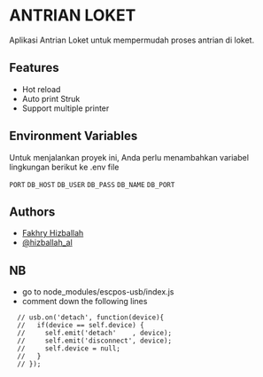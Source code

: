# ANTRIAN LOKET

Aplikasi Antrian Loket untuk mempermudah proses antrian di loket.

## Features

- Hot reload
- Auto print Struk
- Support multiple printer

## Environment Variables

Untuk menjalankan proyek ini, Anda perlu menambahkan variabel lingkungan berikut ke .env file

`PORT`
`DB_HOST`
`DB_USER`
`DB_PASS`
`DB_NAME`
`DB_PORT`

## Authors

- [Fakhry Hizballah](https://github.com/fakhryhizballah/)
- [@hizballah_al](https://www.instagram.com/hizballah_al/)


## NB
- go to node_modules/escpos-usb/index.js
- comment down the following lines
```
  // usb.on('detach', function(device){
  //   if(device == self.device) {
  //     self.emit('detach'    , device);
  //     self.emit('disconnect', device);
  //     self.device = null;
  //   }
  // });
```
